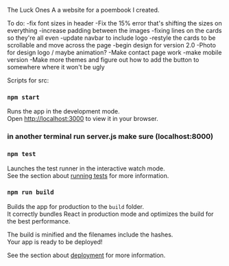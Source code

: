 The Luck Ones
A a website for a poembook I created.

To do:
-fix font sizes in header
-Fix the 15% error that's shifting the sizes on everything
-increase padding between the images
-fixing lines on the cards so they're all even
-update navbar to include logo
-restyle the cards to be scrollable and move across the page
-begin design for version 2.0
-Photo for design logo / maybe animation?
-Make contact page work
-make mobile version
-Make more themes and figure out how to add the button to somewhere where it won't be ugly

Scripts for src:

### `npm start`

Runs the app in the development mode.\
Open [http://localhost:3000](http://localhost:3000) to view it in your browser.

### in another terminal run server.js make sure (localhost:8000)

### `npm test`

Launches the test runner in the interactive watch mode.\
See the section about [running tests](https://facebook.github.io/create-react-app/docs/running-tests) for more information.

### `npm run build`

Builds the app for production to the `build` folder.\
It correctly bundles React in production mode and optimizes the build for the best performance.

The build is minified and the filenames include the hashes.\
Your app is ready to be deployed!

See the section about [deployment](https://facebook.github.io/create-react-app/docs/deployment) for more information.
